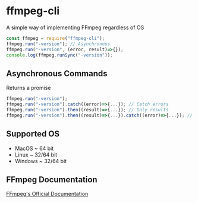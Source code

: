 # ffmpeg-cli
A simple way of implementing FFmpeg regardless of OS
```javascript
const ffmpeg = require("ffmpeg-cli");
ffmpeg.run("-version"); // Asynchronous
ffmpeg.run("-version", (error, result)=>{});
console.log(ffmpeg.runSync("-version"));
```
## Asynchronous Commands
Returns a promise
```javascript
ffmpeg.run("-version");
ffmpeg.run("-version").catch((error)=>{...}); // Catch errors
ffmpeg.run("-version").then((result)=>{...}); // Only results
ffmpeg.run("-version").then((result)=>{...}).catch((error)=>{...}); // Catches when errors found
```
## Supported OS
+ MacOS ~ 64 bit
+ Linux ~ 32/64 bit
+ Windows ~ 32/64 bit

## FFmpeg Documentation
[FFmpeg's Official Documentation](https://www.ffmpeg.org/ffmpeg.html)